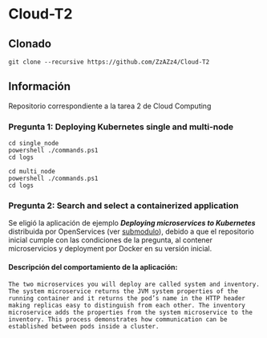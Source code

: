 # Cloud-T2

## Clonado

```
git clone --recursive https://github.com/ZzAZz4/Cloud-T2
```

## Información

Repositorio correspondiente a la tarea 2 de Cloud Computing

### Pregunta 1: Deploying Kubernetes single and multi-node 

```
cd single_node
powershell ./commands.ps1
cd logs
```

```
cd multi_node
powershell ./commands.ps1
cd logs
```

### Pregunta 2: Search and select a containerized application 

Se eligió la aplicación de ejemplo **_Deploying microservices to Kubernetes_** distribuida por OpenServices (ver [submodulo](https://github.com/openliberty/guide-kubernetes-intro/tree/bae4d556a9547ddd5fb57225b10f5b1626051930)), debido a que el repositorio inicial cumple con las condiciones de la pregunta, al contener microservicios y deployment por Docker en su versión inicial.

#### Descripción del comportamiento de la aplicación: 

```
The two microservices you will deploy are called system and inventory. The system microservice returns the JVM system properties of the running container and it returns the pod’s name in the HTTP header making replicas easy to distinguish from each other. The inventory microservice adds the properties from the system microservice to the inventory. This process demonstrates how communication can be established between pods inside a cluster.
```



